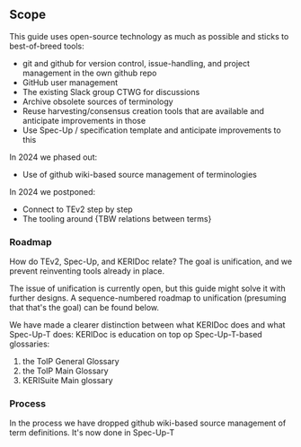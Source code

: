 ## Scope

This guide uses open-source technology as much as possible and sticks to best-of-breed tools:

- git and github for version control, issue-handling, and project management in the own github repo
- GitHub user management
- The existing Slack group CTWG for discussions
- Archive obsolete sources of terminology
- Reuse harvesting/consensus creation tools that are available and anticipate improvements in those
- Use Spec-Up / specification template and anticipate improvements to this

In 2024 we phased out:
- Use of github wiki-based source management of terminologies

In 2024 we postponed:
- Connect to TEv2 step by step
- The tooling around {TBW relations between terms}

### Roadmap

How do TEv2, Spec-Up, and KERIDoc relate? The goal is unification, and we prevent reinventing tools already in place. 

The issue of unification is currently open, but this guide might solve it with further designs. A sequence-numbered roadmap to unification (presuming that that's the goal) can be found below.

We have made a clearer distinction between what KERIDoc does and what Spec-Up-T does: KERIDoc is education on top op Spec-Up-T-based glossaries: 
1. the ToIP General Glossary
2. the ToIP Main Glossary
3. KERISuite Main glossary 

### Process

In the process we have dropped github wiki-based source management of term definitions. It's now done in Spec-Up-T